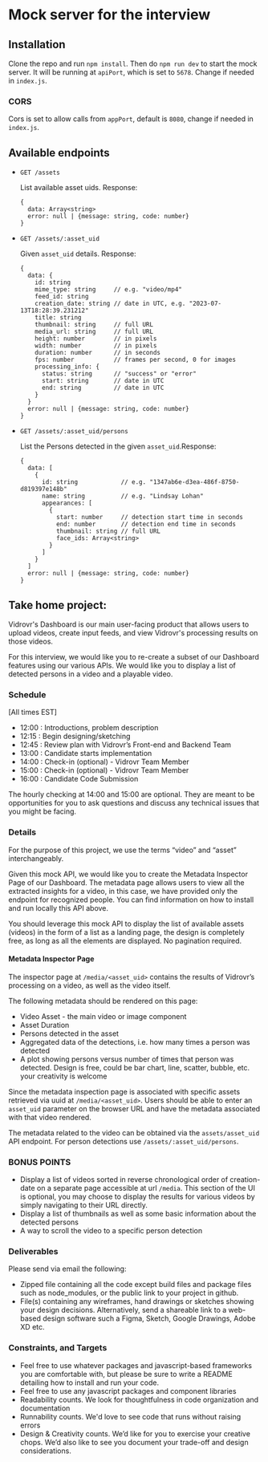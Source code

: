 # Mock server for the interview

## Installation

Clone the repo and run `npm install`. Then do `npm run dev` to start the mock server. It will be running at `apiPort`, which is set to `5678`. Change if needed in `index.js`.

### CORS

Cors is set to allow calls from `appPort`, default is `8080`, change if needed in `index.js`.

## Available endpoints

- `GET /assets`

  List available asset uids.
  Response:

  ```
  {
    data: Array<string>
    error: null | {message: string, code: number}
  }
  ```

- `GET /assets/:asset_uid`

  Given `asset_uid` details.
  Response:

  ```
  {
    data: {
      id: string
      mime_type: string     // e.g. "video/mp4"
      feed_id: string
      creation_date: string // date in UTC, e.g. "2023-07-13T18:28:39.231212"
      title: string
      thumbnail: string     // full URL
      media_url: string     // full URL
      height: number        // in pixels
      width: number         // in pixels
      duration: number      // in seconds
      fps: number           // frames per second, 0 for images
      processing_info: {
        status: string      // "success" or "error"
        start: string       // date in UTC
        end: string         // date in UTC
      }
    }
    error: null | {message: string, code: number}
  }
  ```

- `GET /assets/:asset_uid/persons`

  List the Persons detected in the given `asset_uid`.Response:

  ```
  {
    data: [
      {
        id: string            // e.g. "1347ab6e-d3ea-486f-8750-d819397e148b"
        name: string          // e.g. "Lindsay Lohan"
        appearances: [
          {
            start: number     // detection start time in seconds
            end: number       // detection end time in seconds
            thumbnail: string // full URL
            face_ids: Array<string>
          }
        ]
      }
    ]
    error: null | {message: string, code: number}
  }
  ```

## Take home project:

Vidrovr's Dashboard is our main user-facing product that allows users to upload videos, create input feeds, and view Vidrovr's processing results on those videos.

For this interview, we would like you to re-create a subset of our Dashboard features using our various APIs. We would like you to display a list of detected persons in a video and a playable video.

### Schedule

[All times EST]

- 12:00 : Introductions, problem description
- 12:15 : Begin designing/sketching
- 12:45 : Review plan with Vidrovr’s Front-end and Backend Team
- 13:00 : Candidate starts implementation
- 14:00 : Check-in (optional) - Vidrovr Team Member
- 15:00 : Check-in (optional) - Vidrovr Team Member
- 16:00 : Candidate Code Submission

The hourly checking at 14:00 and 15:00 are optional. They are meant to be opportunities for you to ask questions and discuss any technical issues that you might be facing.

### Details

For the purpose of this project, we use the terms “video” and “asset” interchangeably.

Given this mock API, we would like you to create the Metadata Inspector Page of our Dashboard. The metadata page allows users to view all the extracted insights for a video, in this case, we have provided only the endpoint for recognized people. You can find information on how to install and run locally this API above.

You should leverage this mock API to display the list of available assets (videos) in the form of a list as a landing page, the design is completely free, as long as all the elements are displayed. No pagination required.

#### Metadata Inspector Page

The inspector page at `/media/<asset_uid>` contains the results of Vidrovr’s processing on a video, as well as the video itself.

The following metadata should be rendered on this page:

- Video Asset - the main video or image component
- Asset Duration
- Persons detected in the asset
- Aggregated data of the detections, i.e. how many times a person was detected
- A plot showing persons versus number of times that person was detected. Design is free, could be bar chart, line, scatter, bubble, etc. your creativity is welcome

Since the metadata inspection page is associated with specific assets retrieved via uuid at `/media/<asset_uid>`. Users should be able to enter an `asset_uid` parameter on the browser URL and have the metadata associated with that video rendered.

The metadata related to the video can be obtained via the `assets/asset_uid` API endpoint. For person detections use `/assets/:asset_uid/persons`.

### BONUS POINTS

- Display a list of videos sorted in reverse chronological order of creation-date on a separate page accessible at url `/media`. This section of the UI is optional, you may choose to display the results for various videos by simply navigating to their URL directly.
- Display a list of thumbnails as well as some basic information about the detected persons
- A way to scroll the video to a specific person detection

### Deliverables

Please send via email the following:

- Zipped file containing all the code except build files and package files such as node_modules, or the public link to your project in github.
- File(s) containing any wireframes, hand drawings or sketches showing your design decisions. Alternatively, send a shareable link to a web-based design software such a Figma, Sketch, Google Drawings, Adobe XD etc.

### Constraints, and Targets

- Feel free to use whatever packages and javascript-based frameworks you are comfortable with, but please be sure to write a README detailing how to install and run your code.
- Feel free to use any javascript packages and component libraries
- Readability counts. We look for thoughtfulness in code organization and documentation
- Runnability counts. We'd love to see code that runs without raising errors
- Design & Creativity counts. We’d like for you to exercise your creative chops. We’d also like to see you document your trade-off and design considerations.
